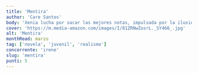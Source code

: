 ```yaml
---
title: 'Mentira'
author: 'Care Santos'
body: 'Xenia lucha por sacar las mejores notas, impulsada por la ilusión de entrar en Medicina, pero últimamente su rendimiento está bajando.'
cover: 'https://m.media-amazon.com/images/I/81ZRNwZosrL._SY466_.jpg'
alt: 'Mentira'
monthRead: marzo
tag: ['novela', 'juvenil', 'realismo']
concorrente: 'irene'
slug: 'mentira'
punti: 5
---
```

